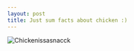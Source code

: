 ```yaml
---
layout: post
title: Just sum facts about chicken :)
---
```


![Chickenissasnacck](/images/chickenissasnacck.jpg)

# 
